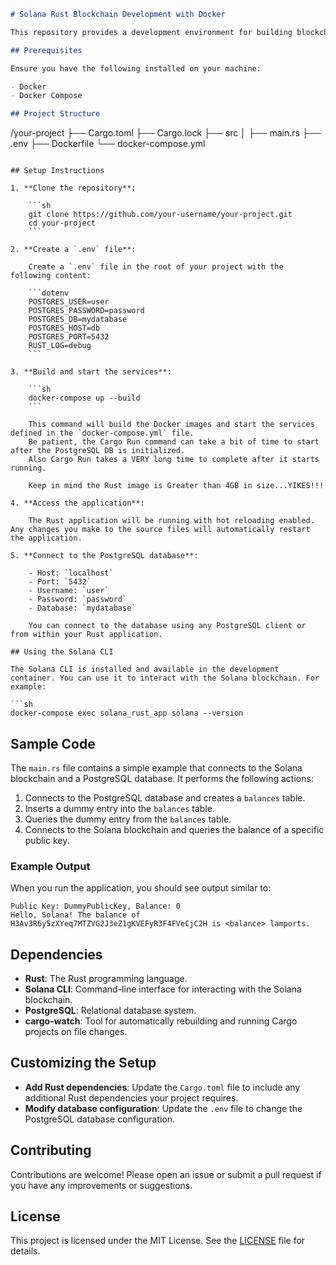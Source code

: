 ```markdown
# Solana Rust Blockchain Development with Docker

This repository provides a development environment for building blockchain applications using Solana and Rust, with a PostgreSQL database and hot reloading on file changes. The environment is set up using Docker and Docker Compose.

## Prerequisites

Ensure you have the following installed on your machine:

- Docker
- Docker Compose

## Project Structure

```
/your-project
├── Cargo.toml
├── Cargo.lock
├── src
│   ├── main.rs
├── .env
├── Dockerfile
└── docker-compose.yml
```

## Setup Instructions

1. **Clone the repository**:

    ```sh
    git clone https://github.com/your-username/your-project.git
    cd your-project
    ```

2. **Create a `.env` file**:

    Create a `.env` file in the root of your project with the following content:

    ```dotenv
    POSTGRES_USER=user
    POSTGRES_PASSWORD=password
    POSTGRES_DB=mydatabase
    POSTGRES_HOST=db
    POSTGRES_PORT=5432
    RUST_LOG=debug
    ```

3. **Build and start the services**:

    ```sh
    docker-compose up --build
    ```

    This command will build the Docker images and start the services defined in the `docker-compose.yml` file.
    Be patient, the Cargo Run command can take a bit of time to start after the PostgreSQL DB is initialized.
    Also Cargo Run takes a VERY long time to complete after it starts running.

    Keep in mind the Rust image is Greater than 4GB in size...YIKES!!!

4. **Access the application**:

    The Rust application will be running with hot reloading enabled. Any changes you make to the source files will automatically restart the application.

5. **Connect to the PostgreSQL database**:

    - Host: `localhost`
    - Port: `5432`
    - Username: `user`
    - Password: `password`
    - Database: `mydatabase`

    You can connect to the database using any PostgreSQL client or from within your Rust application.

## Using the Solana CLI

The Solana CLI is installed and available in the development container. You can use it to interact with the Solana blockchain. For example:

```sh
docker-compose exec solana_rust_app solana --version
```

## Sample Code

The `main.rs` file contains a simple example that connects to the Solana blockchain and a PostgreSQL database. It performs the following actions:

1. Connects to the PostgreSQL database and creates a `balances` table.
2. Inserts a dummy entry into the `balances` table.
3. Queries the dummy entry from the `balances` table.
4. Connects to the Solana blockchain and queries the balance of a specific public key.

### Example Output

When you run the application, you should see output similar to:

```
Public Key: DummyPublicKey, Balance: 0
Hello, Solana! The balance of H3Av3R6y5zXYeq7MTZVG2J3eZ1gKVEFyR3F4FVeCjC2H is <balance> lamports.
```

## Dependencies

- **Rust**: The Rust programming language.
- **Solana CLI**: Command-line interface for interacting with the Solana blockchain.
- **PostgreSQL**: Relational database system.
- **cargo-watch**: Tool for automatically rebuilding and running Cargo projects on file changes.

## Customizing the Setup

- **Add Rust dependencies**: Update the `Cargo.toml` file to include any additional Rust dependencies your project requires.
- **Modify database configuration**: Update the `.env` file to change the PostgreSQL database configuration.

## Contributing

Contributions are welcome! Please open an issue or submit a pull request if you have any improvements or suggestions.

## License

This project is licensed under the MIT License. See the [LICENSE](LICENSE) file for details.

```